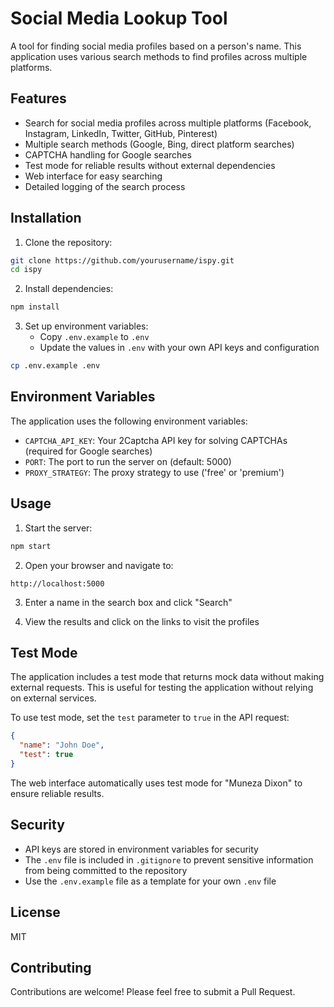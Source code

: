 # Social Media Lookup Tool

A tool for finding social media profiles based on a person's name. This application uses various search methods to find profiles across multiple platforms.

## Features

- Search for social media profiles across multiple platforms (Facebook, Instagram, LinkedIn, Twitter, GitHub, Pinterest)
- Multiple search methods (Google, Bing, direct platform searches)
- CAPTCHA handling for Google searches
- Test mode for reliable results without external dependencies
- Web interface for easy searching
- Detailed logging of the search process

## Installation

1. Clone the repository:
```bash
git clone https://github.com/yourusername/ispy.git
cd ispy
```

2. Install dependencies:
```bash
npm install
```

3. Set up environment variables:
   - Copy `.env.example` to `.env`
   - Update the values in `.env` with your own API keys and configuration

```bash
cp .env.example .env
```

## Environment Variables

The application uses the following environment variables:

- `CAPTCHA_API_KEY`: Your 2Captcha API key for solving CAPTCHAs (required for Google searches)
- `PORT`: The port to run the server on (default: 5000)
- `PROXY_STRATEGY`: The proxy strategy to use ('free' or 'premium')

## Usage

1. Start the server:
```bash
npm start
```

2. Open your browser and navigate to:
```
http://localhost:5000
```

3. Enter a name in the search box and click "Search"

4. View the results and click on the links to visit the profiles

## Test Mode

The application includes a test mode that returns mock data without making external requests. This is useful for testing the application without relying on external services.

To use test mode, set the `test` parameter to `true` in the API request:

```json
{
  "name": "John Doe",
  "test": true
}
```

The web interface automatically uses test mode for "Muneza Dixon" to ensure reliable results.

## Security

- API keys are stored in environment variables for security
- The `.env` file is included in `.gitignore` to prevent sensitive information from being committed to the repository
- Use the `.env.example` file as a template for your own `.env` file

## License

MIT

## Contributing

Contributions are welcome! Please feel free to submit a Pull Request.
